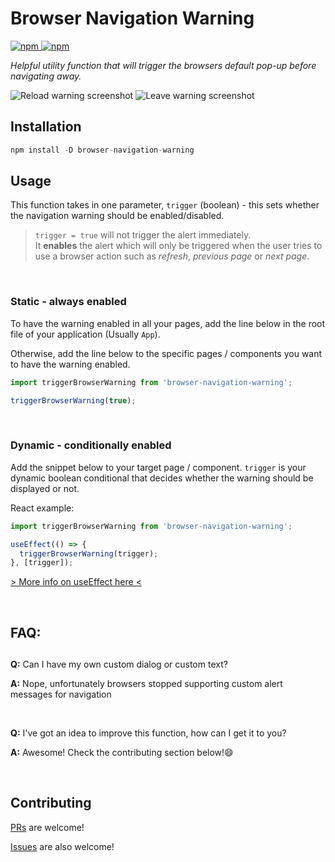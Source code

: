 # Browser Navigation Warning

<a href="https://www.npmjs.com/package/browser-navigation-warning">
    <img alt="npm" src="https://img.shields.io/npm/v/browser-navigation-warning.svg?style=flat-square">
</a>

<a href="https://www.npmjs.com/package/browser-navigation-warning">
    <img alt="npm" src="https://img.shields.io/npm/dt/browser-navigation-warning?style=flat-square">
</a>

_Helpful utility function that will trigger the browsers default pop-up before navigating away._

![Reload warning screenshot][reload]
![Leave warning screenshot][leave]

## Installation

```javascript
npm install -D browser-navigation-warning
```

## Usage

This function takes in one parameter, `trigger` (boolean) - this sets whether the navigation warning should be enabled/disabled.

> `trigger = true` will not trigger the alert immediately.<br/>
> It **enables** the alert which will only be triggered when the user tries to use a browser action such as _refresh_, _previous page_ or _next page_.

<br/>

### Static - always enabled

To have the warning enabled in all your pages, add the line below in the root file of your application (Usually `App`).

Otherwise, add the line below to the specific pages / components you want to have the warning enabled.

```javascript
import triggerBrowserWarning from 'browser-navigation-warning';

triggerBrowserWarning(true);
```

<br/>

### Dynamic - conditionally enabled

Add the snippet below to your target page / component. `trigger` is your dynamic boolean conditional that decides whether the warning should be displayed or not.

React example:

```javascript
import triggerBrowserWarning from 'browser-navigation-warning';

useEffect(() => {
  triggerBrowserWarning(trigger);
}, [trigger]);
```

[> More info on useEffect here <](https://reactjs.org/docs/hooks-effect.html)

<br/>

## FAQ:

##

**Q:** Can I have my own custom dialog or custom text?

**A:** Nope, unfortunately browsers stopped supporting custom alert messages for navigation

<br/>

**Q:** I've got an idea to improve this function, how can I get it to you?

**A:** Awesome! Check the contributing section below!😄

<br/>

## Contributing

[PRs](https://github.com/evargast/browserNavigationWarning/pulls) are welcome!

[Issues](https://github.com/evargast/browserNavigationWarning/issues) are also welcome!

[reload]: https://raw.githubusercontent.com/evargast/browserNavigationWarning/master/readme-assets/reload.png
[leave]: https://raw.githubusercontent.com/evargast/browserNavigationWarning/master/readme-assets/leave.png
